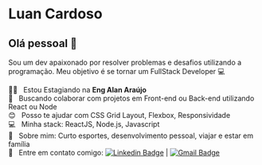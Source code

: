 # Luan Cardoso

## Olá pessoal 👋
Sou um dev apaixonado por resolver problemas e desafios utilizando a programação.
Meu objetivo é se tornar um FullStack Developer :computer:

 :man_technologist:  &nbsp; Estou Estagiando na **Eng Alan Araújo**
 <br/> :green_heart: &nbsp; Buscando colaborar com projetos em Front-end ou Back-end utilizando React ou Node
 <br/> :blush: &nbsp; Posso te ajudar com CSS Grid Layout, Flexbox, Responsividade
 <br/> :computer: &nbsp; Minha stack: ReactJS, Node.js, Javascript
 <br/> 💬  &nbsp; Sobre mim: Curto esportes, desenvolvimento pessoal, viajar e estar em família
 <br/> :email: &nbsp; Entre em contato comigo: [![Linkedin Badge](https://img.shields.io/badge/-LuanCardoso-blue?style=flat-square&logo=Linkedin&logoColor=white&link=https://www.linkedin.com/in/tgmarinho/)](https://www.linkedin.com/in/tgmarinho/) 
| 
[![Gmail Badge](https://img.shields.io/badge/-luancardosoti@gmail.com-c14438?style=flat-square&logo=Gmail&logoColor=white&link=mailto:luancardosoti@gmail.com)](mailto:luancardosoti@gmail.com)
